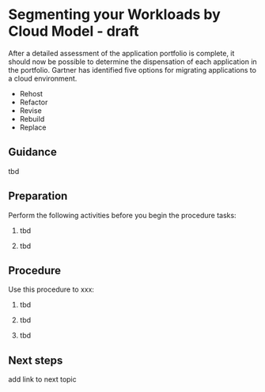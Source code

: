 # Segmenting your Workloads by Cloud Model - draft

After a detailed assessment of the application portfolio is complete, it should now be possible to determine the dispensation of each application in the portfolio. Gartner has identified five options for migrating applications to a cloud environment.

*	Rehost
*	Refactor
*	Revise
*	Rebuild
*	Replace


## Guidance

tbd

## Preparation

Perform the following activities before you begin the procedure tasks: 

  1. tbd
	
  2. tbd

## Procedure

Use this procedure to xxx:

   1. tbd
   
   2. tbd
   
   3. tbd

## Next steps

add link to next topic
